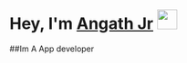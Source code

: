 # Hey, I'm [Angath Jr](https://angathjr.github.io/) <img src="https://media.giphy.com/media/hvRJCLFzcasrR4ia7z/giphy.gif" width="35px" height="35px">
##Im A App developer
